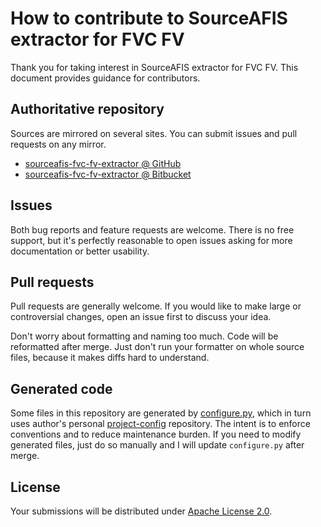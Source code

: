 <!--- Generated by scripts/configure.py --->
# How to contribute to SourceAFIS extractor for FVC FV

Thank you for taking interest in SourceAFIS extractor for FVC FV. This document provides guidance for contributors.

## Authoritative repository

Sources are mirrored on several sites. You can submit issues and pull requests on any mirror.

* [sourceafis-fvc-fv-extractor @ GitHub](https://github.com/robertvazan/sourceafis-fvc-fv-extractor)
* [sourceafis-fvc-fv-extractor @ Bitbucket](https://bitbucket.org/robertvazan/sourceafis-fvc-fv-extractor)

## Issues

Both bug reports and feature requests are welcome. There is no free support,
but it's perfectly reasonable to open issues asking for more documentation or better usability.

## Pull requests

Pull requests are generally welcome.
If you would like to make large or controversial changes, open an issue first to discuss your idea.

Don't worry about formatting and naming too much. Code will be reformatted after merge.
Just don't run your formatter on whole source files, because it makes diffs hard to understand.

## Generated code

Some files in this repository are generated by [configure.py](scripts/configure.py),
which in turn uses author's personal [project-config](https://github.com/robertvazan/project-config) repository.
The intent is to enforce conventions and to reduce maintenance burden.
If you need to modify generated files, just do so manually and I will update `configure.py` after merge.

## License

Your submissions will be distributed under [Apache License 2.0](LICENSE).
